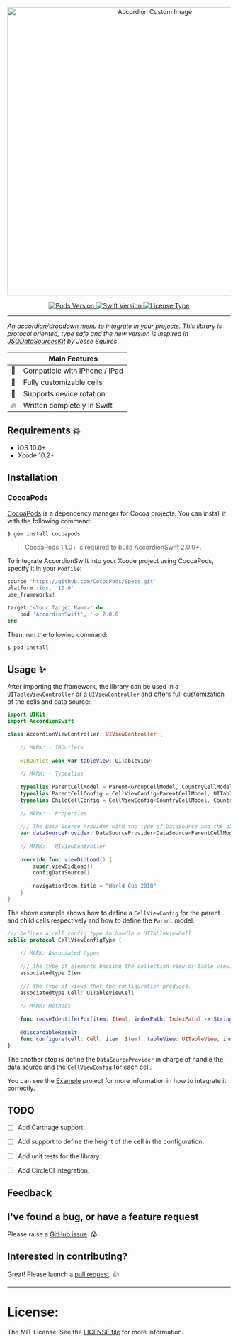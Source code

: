 <p align="center">
  <img src="https://github.com/Vkt0r/AccordionMenu/blob/master/repo-logo.png" alt="Accordion Custom Image" width=650/>
</p>

<p align="center">
    <a href="https://cocoapods.org/pods/AccordionSwift">
        <img src="https://img.shields.io/cocoapods/v/AccordionSwift.svg?style=flat"
             alt="Pods Version">
    </a>
    <a href="https://swift.org">
        <img src="https://img.shields.io/badge/Swift-5.0-orange.svg"
             alt="Swift Version">
    </a>
    <a href="http://mit-license.org">
        <img src="https://img.shields.io/badge/license-MIT-blue.svg?style=flat"
             alt="License Type">
    </a>
</p>

----------------

_An accordion/dropdown menu to integrate in your projects. This library is protocol oriented, type safe and the new version is inspired in [JSQDataSourcesKit](https://github.com/jessesquires/JSQDataSourcesKit) by Jesse Squires_.


|         | Main Features  |
----------|-----------------
📱 | Compatible with iPhone / iPad
🔨 | Fully customizable cells
🚒 | Supports device rotation
🔥 | Written completely in Swift 


## Requirements 💥
- iOS 10.0+
- Xcode 10.2+

## Installation

### CocoaPods

[CocoaPods](http://cocoapods.org) is a dependency manager for Cocoa projects. You can install it with the following command:

```bash
$ gem install cocoapods
```

> CocoaPods 1.1.0+ is required to build AccordionSwift 2.0.0+.

To integrate AccordionSwift into your Xcode project using CocoaPods, specify it in your `Podfile`:

```ruby
source 'https://github.com/CocoaPods/Specs.git'
platform :ios, '10.0'
use_frameworks!

target '<Your Target Name>' do
    pod 'AccordionSwift', '~> 2.0.0'
end
```

Then, run the following command:

```bash
$ pod install
```

## Usage ✨
After importing the framework, the library can be used in a `UITableViewController` or a `UIViewController` and offers full customization of the cells and data source:

```swift
import UIKit
import AccordionSwift

class AccordionViewController: UIViewController {
    
    // MARK: - IBOutlets
    
    @IBOutlet weak var tableView: UITableView!
    
    // MARK: - Typealias
    
    typealias ParentCellModel = Parent<GroupCellModel, CountryCellModel>
    typealias ParentCellConfig = CellViewConfig<ParentCellModel, UITableViewCell>
    typealias ChildCellConfig = CellViewConfig<CountryCellModel, CountryTableViewCell>
    
    // MARK: - Properties
    
    /// The Data Source Provider with the type of DataSource and the different models for the Parent and Chidl cell.
    var dataSourceProvider: DataSourceProvider<DataSource<ParentCellModel>, ParentCellConfig, ChildCellConfig>?
    
    // MARK: - UIViewController
    
    override func viewDidLoad() {
        super.viewDidLoad()
        configDataSource()
        
        navigationItem.title = "World Cup 2018"
    }
}
```
The above example shows how to define a `CellViewConfig` for the parent and child cells respectively and how to define the `Parent` model. 

```swift
/// Defines a cell config type to handle a UITableViewCell
public protocol CellViewConfigType {
    
    // MARK: Associated types
    
    /// The type of elements backing the collection view or table view.
    associatedtype Item
    
    /// The type of views that the configuration produces.
    associatedtype Cell: UITableViewCell
    
    // MARK: Methods
    
    func reuseIdentiferFor(item: Item?, indexPath: IndexPath) -> String
    
    @discardableResult
    func configure(cell: Cell, item: Item?, tableView: UITableView, indexPath: IndexPath) -> Cell
}
```

The another step is define the `DataSourceProvider` in charge of handle the data source and the `CellViewConfig` for each cell.

You can see the [Example](https://github.com/Vkt0r/AccordionSwift/tree/master/Example) project for more information in how to integrate it correctly.

## TODO

- [ ] Add Carthage support.
- [ ] Add support to define the height of the cell in the configuration.
- [ ] Add unit tests for the library.
- [ ] Add CircleCI integration.


## Feedback

## I've found a bug, or have a feature request

Please raise a [GitHub issue](https://github.com/Vkt0r/AccordionMenu/issues). 😱

## Interested in contributing?

Great! Please launch a [pull request](https://github.com/Vkt0r/AccordionMenu/pulls). 👍

---------------------------------------

License:
=================
The MIT License. See the [LICENSE file](LICENSE) for more information.
